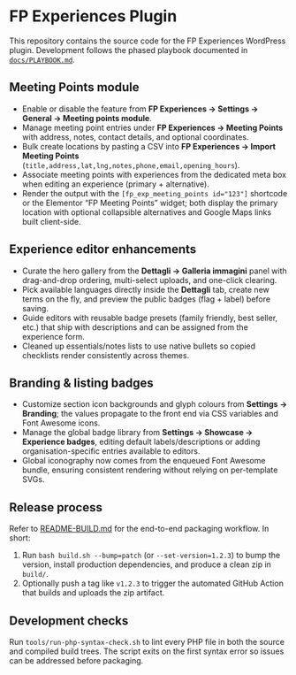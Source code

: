 # FP Experiences Plugin

This repository contains the source code for the FP Experiences WordPress plugin. Development follows the phased playbook documented in [`docs/PLAYBOOK.md`](docs/PLAYBOOK.md).

## Meeting Points module

* Enable or disable the feature from **FP Experiences → Settings → General → Meeting points module**.
* Manage meeting point entries under **FP Experiences → Meeting Points** with address, notes, contact details, and optional coordinates.
* Bulk create locations by pasting a CSV into **FP Experiences → Import Meeting Points** (`title,address,lat,lng,notes,phone,email,opening_hours`).
* Associate meeting points with experiences from the dedicated meta box when editing an experience (primary + alternative).
* Render the output with the `[fp_exp_meeting_points id="123"]` shortcode or the Elementor “FP Meeting Points” widget; both display the primary location with optional collapsible alternatives and Google Maps links built client-side.

## Experience editor enhancements

* Curate the hero gallery from the **Dettagli → Galleria immagini** panel with drag-and-drop ordering, multi-select uploads, and one-click clearing.
* Pick available languages directly inside the **Dettagli** tab, create new terms on the fly, and preview the public badges (flag + label) before saving.
* Guide editors with reusable badge presets (family friendly, best seller, etc.) that ship with descriptions and can be assigned from the experience form.
* Cleaned up essentials/notes lists to use native bullets so copied checklists render consistently across themes.

## Branding & listing badges

* Customize section icon backgrounds and glyph colours from **Settings → Branding**; the values propagate to the front end via CSS variables and Font Awesome icons.
* Manage the global badge library from **Settings → Showcase → Experience badges**, editing default labels/descriptions or adding organisation-specific entries available to editors.
* Global iconography now comes from the enqueued Font Awesome bundle, ensuring consistent rendering without relying on per-template SVGs.

## Release process

Refer to [README-BUILD.md](README-BUILD.md) for the end-to-end packaging workflow. In short:

1. Run `bash build.sh --bump=patch` (or `--set-version=1.2.3`) to bump the version, install production dependencies, and produce a clean zip in `build/`.
2. Optionally push a tag like `v1.2.3` to trigger the automated GitHub Action that builds and uploads the zip artifact.

## Development checks

Run `tools/run-php-syntax-check.sh` to lint every PHP file in both the source and compiled build trees. The script exits on the first syntax error so issues can be addressed before packaging.

